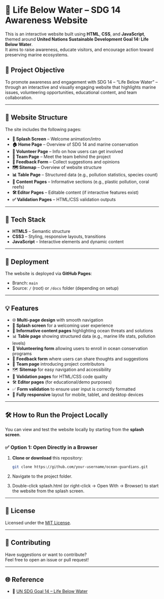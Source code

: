 # 🌊 Life Below Water – SDG 14 Awareness Website

This is an interactive website built using **HTML**, **CSS**, and **JavaScript**, themed around **United Nations Sustainable Development Goal 14: Life Below Water**.  
It aims to raise awareness, educate visitors, and encourage action toward preserving marine ecosystems.


## 🎯 Project Objective

To promote awareness and engagement with SDG 14 – “Life Below Water” – through an interactive and visually engaging website that highlights marine issues, volunteering opportunities, educational content, and team collaboration.

---

## 📁 Website Structure

The site includes the following pages:

- **🔵 Splash Screen** – Welcome animation/intro
- **🏠 Home Page** – Overview of SDG 14 and marine conservation
- **🤝 Volunteer Page** – Info on how users can get involved
- **👥 Team Page** – Meet the team behind the project
- **📝 Feedback Form** – Collect suggestions and opinions
- **🗺️ Sitemap** – Overview of website structure
- **📊 Table Page** – Structured data (e.g., pollution statistics, species count)
- **📄 Content Pages** – Informative sections (e.g., plastic pollution, coral reefs)
- **🛠️ Editor Pages** – Editable content (if interactive features exist)
- **✅ Validation Pages** – HTML/CSS validation outputs

---

## 🧰 Tech Stack

- **HTML5** – Semantic structure
- **CSS3** – Styling, responsive layouts, transitions
- **JavaScript** – Interactive elements and dynamic content

---

## 📌 Deployment

The website is deployed via **GitHub Pages**:

- Branch: `main`
- Source: `/` (root) or `/docs` folder (depending on setup)

---

## 💡 Features

- 🌐 **Multi-page design** with smooth navigation
- 👋 **Splash screen** for a welcoming user experience
- 📖 **Informative content pages** highlighting ocean threats and solutions
- 📊 **Table page** showing structured data (e.g., marine life stats, pollution levels)
- 🤝 **Volunteering form** allowing users to enroll in ocean conservation programs
- 📝 **Feedback form** where users can share thoughts and suggestions
- 👥 **Team page** introducing project contributors
- 🗺️ **Sitemap** for easy navigation and accessibility
- 🧪 **Validation pages** for HTML/CSS code quality
- 🛠️ **Editor pages** (for educational/demo purposes)
- ✅ **Form validation** to ensure user input is correctly formatted
- 📱 **Fully responsive** layout for mobile, tablet, and desktop devices

---

## 🛠️ How to Run the Project Locally

You can view and test the website locally by starting from the **splash screen**.

### ✅ Option 1: Open Directly in a Browser

1. **Clone or download** this repository:
   ```bash
   git clone https://github.com/your-username/ocean-guardians.git

2. Navigate to the project folder.

3. Double-click splash.html (or right-click → Open With → Browser) to start the website from the splash screen.
---

## 📜 License

Licensed under the [MIT License](LICENSE).

---

## 🙌 Contributing

Have suggestions or want to contribute?  
Feel free to open an issue or pull request!

---

## 🌐 Reference

- 🔗 [UN SDG Goal 14 – Life Below Water](https://sdgs.un.org/goals/goal14)
